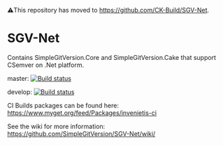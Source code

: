 ⚠️This repository has moved to https://github.com/CK-Build/SGV-Net.
# SGV-Net
Contains SimpleGitVersion.Core and SimpleGitVersion.Cake that support CSemver on .Net platform.

master: [![Build status](https://ci.appveyor.com/api/projects/status/6gjisya5id62i720/branch/master?svg=true)](https://ci.appveyor.com/project/olivier-spinelli/sgv-net/branch/master)

develop: [![Build status](https://ci.appveyor.com/api/projects/status/6gjisya5id62i720/branch/develop?svg=true)](https://ci.appveyor.com/project/olivier-spinelli/sgv-net/branch/develop)

CI Builds packages can be found here: https://www.myget.org/feed/Packages/invenietis-ci

See the wiki for more information: https://github.com/SimpleGitVersion/SGV-Net/wiki/

